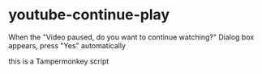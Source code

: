 # youtube-continue-play
When the "Video paused, do you want to continue watching?" Dialog box appears, press "Yes" automatically

this is a Tampermonkey script
